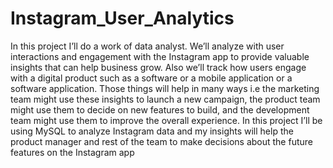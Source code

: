 # Instagram_User_Analytics

In this project I’ll do a work of data analyst. We’ll 
analyze with user interactions and engagement with 
the Instagram app to provide valuable insights that can 
help business grow.
Also we’ll track how users engage with a digital product 
such as a software or a mobile application or a 
software application. 
Those things will help in many ways i.e the marketing 
team might use these insights to launch a new 
campaign, the product team might use them to decide 
on new features to build, and the development team 
might use them to improve the overall experience.
In this project I’ll be using MySQL to analyze Instagram 
data and my insights will help the product manager 
and rest of the team to make decisions about the 
future features on the Instagram app
